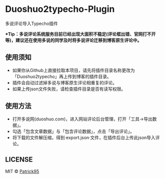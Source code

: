 # Duoshuo2typecho-Plugin
多说评论导入Typecho插件

__*Tip：多说评论系统服务目前已经出现大面积不稳定(评论框出错、官网打不开等)，建议还在使用多说的同学及时将多说评论迁移到博客原生评论中。__

## 使用须知

 - 如果你从Github上直接拉取本项目，请先将插件目录名称更改为「Duoshuo2typecho」再上传到博客的插件目录。
 - 插件会自动过滤掉多说与博客原生评论相重复的评论。
 - 如果上传json文件失败，请检查插件目录是否有读写权限。

## 使用方法

 - 打开多说网(duoshuo.com)，进入网站评论后台管理，打开「工具->导出数据」。
 - 勾选「包含文章数据」与「包含评论数据」，点击「导出评论」。
 - 将下载的文件解压缩，得到·export.json·文件，在插件后台上传此json导入评论。
 
## LICENSE

   MIT © [Patrick95](https://muguang.me/)

